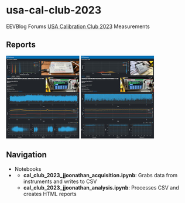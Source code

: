 # usa-cal-club-2023

EEVBlog Forums [USA Calibration Club 2023](https://www.eevblog.com/forum/metrology/usa-cal-club-round-3/) Measurements

## Reports

<a href="https://jjoonathan.github.io/FX.html"><img src="FX_preview.jpg"/></a>
<a href="https://jjoonathan.github.io/PX.html"><img src="PX_preview.jpg"/></a>

## Navigation

* Notebooks
* * <b>cal_club_2023_jjoonathan_acquisition.ipynb</b>: Grabs data from instruments and writes to CSV
  * <b>cal_club_2023_jjoonathan_analysis.ipynb</b>: Processes CSV and creates HTML reports
